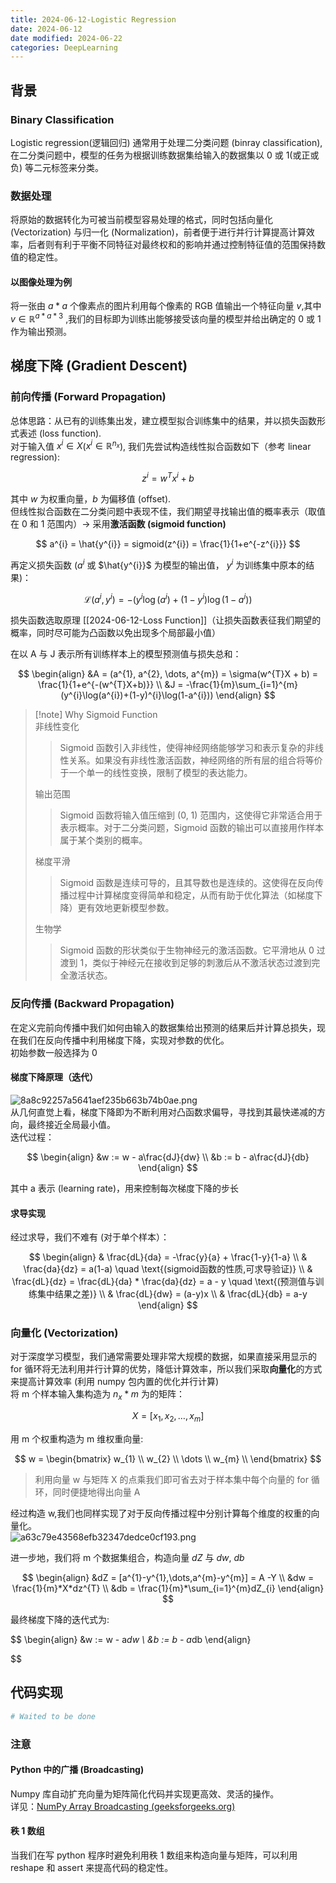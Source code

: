 ```yaml
---
title: 2024-06-12-Logistic Regression
date: 2024-06-12
date modified: 2024-06-22
categories: DeepLearning
---
```


## 背景

### Binary Classification

Logistic regression(逻辑回归) 通常用于处理二分类问题 (binray classification), 在二分类问题中，模型的任务为根据训练数据集给输入的数据集以 0 或 1(或正或负) 等二元标签来分类。

### 数据处理

将原始的数据转化为可被当前模型容易处理的格式，同时包括向量化 (Vectorization) 与归一化 (Normalization)，前者便于进行并行计算提高计算效率，后者则有利于平衡不同特征对最终权和的影响并通过控制特征值的范围保持数值的稳定性。

#### 以图像处理为例

将一张由 $a * a$ 个像素点的图片利用每个像素的 RGB 值输出一个特征向量 $v$,其中 $v \in \mathbb{R}^{a*a*3}$ ,我们的目标即为训练出能够接受该向量的模型并给出确定的 0 或 1 作为输出预测。

## 梯度下降 (Gradient Descent)

### 前向传播 (Forward Propagation)

总体思路：从已有的训练集出发，建立模型拟合训练集中的结果，并以损失函数形式表述 (loss function).  
对于输入值 $x^{i}\in X$($x^{i}\in \mathbb{R}^{n_{x}}$), 我们先尝试构造线性拟合函数如下（参考 linear regression):

$$
z^{i} = w^{T}x^{i} + b
$$

其中 $w$ 为权重向量，$b$ 为偏移值 (offset).  
但线性拟合函数在二分类问题中表现不佳，我们期望寻找输出值的概率表示（取值在 0 和 1 范围内）-> 采用**激活函数 (sigmoid function)**

$$
a^{i} = \hat{y^{i}} = sigmoid(z^{i}) = \frac{1}{1+e^{-z^{i}}}
$$

再定义损失函数 ($a^{i}$ 或 $\hat{y^{i}}$ 为模型的输出值， $y^{i}$ 为训练集中原本的结果)：

$$
\mathcal{L}(a^{i},y^{i}) = -(y^{i}\log(a^{i}) + (1-y^{i})\log(1-a^{i}))
$$

损失函数选取原理 [[2024-06-12-Loss Function]]（让损失函数表征我们期望的概率，同时尽可能为凸函数以免出现多个局部最小值）

在以 A 与 J 表示所有训练样本上的模型预测值与损失总和：

$$
\begin{align}
&A = (a^{1}, a^{2}, \dots, a^{m}) = \sigma(w^{T}X + b) = \frac{1}{1+e^{-(w^{T}X+b)}} \\
&J = -\frac{1}{m}\sum_{i=1}^{m}(y^{i}\log(a^{i})+(1-y)^{i}\log(1-a^{i}))
\end{align}
$$

> [!note] Why Sigmoid Function  
> 非线性变化
>
>>Sigmoid 函数引入非线性，使得神经网络能够学习和表示复杂的非线性关系。如果没有非线性激活函数，神经网络的所有层的组合将等价于一个单一的线性变换，限制了模型的表达能力。
>
>输出范围
>
>> Sigmoid 函数将输入值压缩到 (0, 1) 范围内，这使得它非常适合用于表示概率。对于二分类问题，Sigmoid 函数的输出可以直接用作样本属于某个类别的概率。
>
>梯度平滑
>
>>Sigmoid 函数是连续可导的，且其导数也是连续的。这使得在反向传播过程中计算梯度变得简单和稳定，从而有助于优化算法（如梯度下降）更有效地更新模型参数。
>
>生物学
>
>>Sigmoid 函数的形状类似于生物神经元的激活函数。它平滑地从 0 过渡到 1，类似于神经元在接收到足够的刺激后从不激活状态过渡到完全激活状态。

### 反向传播 (Backward Propagation)

在定义完前向传播中我们如何由输入的数据集给出预测的结果后并计算总损失，现在我们在反向传播中利用梯度下降，实现对参数的优化。  
初始参数一般选择为 0

#### 梯度下降原理（迭代）

![8a8c92257a5641aef235b663b74b0ae.png](https://s2.loli.net/2024/06/12/vNbduCDpmOTXrsZ.png)  
从几何直觉上看，梯度下降即为不断利用对凸函数求偏导，寻找到其最快递减的方向，最终接近全局最小值。  
迭代过程：

$$
\begin{align}
&w := w - a\frac{dJ}{dw} \\
&b := b - a\frac{dJ}{db}
\end{align}
$$

其中 a 表示 (learning rate)，用来控制每次梯度下降的步长

#### 求导实现

经过求导，我们不难有 (对于单个样本）：

$$
\begin{align}
& \frac{dL}{da} = -\frac{y}{a} + \frac{1-y}{1-a} \\
& \frac{da}{dz} = a(1-a) \quad  \text{(sigmoid函数的性质,可求导验证)} \\
& \frac{dL}{dz} = \frac{dL}{da} * \frac{da}{dz} = a - y \quad \text{(预测值与训练集中结果之差)}  \\
& \frac{dL}{dw} = (a-y)x \\
& \frac{dL}{db} = a-y
\end{align}
$$

### 向量化 (Vectorization)

对于深度学习模型，我们通常需要处理非常大规模的数据，如果直接采用显示的 for 循环将无法利用并行计算的优势，降低计算效率，所以我们采取**向量化**的方式来提高计算效率 (利用 numpy 包内置的优化并行计算)  
将 m 个样本输入集构造为 $n_{x}*m$ 为的矩阵：

$$
X = [x_{1}, x_{2}, \dots, x_{m}]
$$

用 m 个权重构造为 m 维权重向量:

$$
w = \begin{bmatrix}
w_{1} \\
w_{2} \\
\dots \\
w_{m} \\
\end{bmatrix}
$$

> 利用向量 w 与矩阵 X 的点乘我们即可省去对于样本集中每个向量的 for 循环，同时便捷地得出向量 A

经过构造 w,我们也同样实现了对于反向传播过程中分别计算每个维度的权重的向量化。  
![a63c79e43568efb32347dedce0cf193.png](https://s2.loli.net/2024/06/12/yqWpmOaGCNLvkSE.png)

进一步地，我们将 m 个数据集组合，构造向量 $dZ$ 与 $dw$, $db$

$$
\begin{align}
&dZ = [a^{1}-y^{1},\dots,a^{m}-y^{m}] = A -Y \\
&dw = \frac{1}{m}*X*dz^{T} \\
&db = \frac{1}{m}*\sum_{i=1}^{m}dZ_{i} 
\end{align}
$$

最终梯度下降的迭代式为:

$$
\begin{align}
&w := w - a*dw \\
&b := b - a*db
\end{align}

$$

## 代码实现

```python
# Waited to be done
```

### 注意

#### Python 中的广播 (Broadcasting)

Numpy 库自动扩充向量为矩阵简化代码并实现更高效、灵活的操作。  
详见：[NumPy Array Broadcasting (geeksforgeeks.org)](https://www.geeksforgeeks.org/numpy-array-broadcasting/?ref=gcse)

#### 秩 1 数组

当我们在写 python 程序时避免利用秩 1 数组来构造向量与矩阵，可以利用 reshape 和 assert 来提高代码的稳定性。
